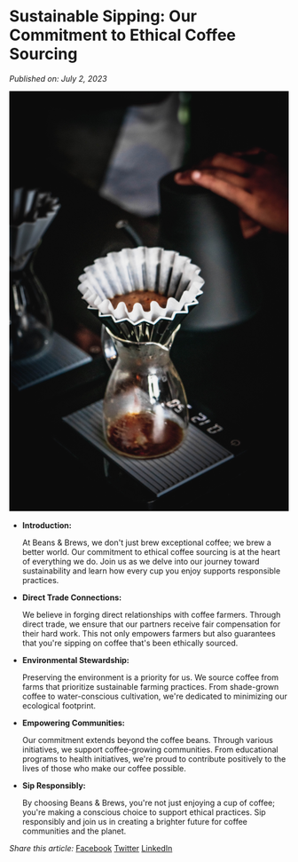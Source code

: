 # **Sustainable Sipping: Our Commitment to Ethical Coffee Sourcing**


*Published on: July 2, 2023*


![Brewing Coffee](../public/images/brewcoffee.jpg)

- **Introduction:**

    At Beans & Brews, we don't just brew exceptional coffee; we brew a better world. Our commitment to ethical coffee sourcing is at the heart of everything we do. Join us as we delve into our journey toward sustainability and learn how every cup you enjoy supports responsible practices.

- **Direct Trade Connections:**

    We believe in forging direct relationships with coffee farmers. Through direct trade, we ensure that our partners receive fair compensation for their hard work. This not only empowers farmers but also guarantees that you're sipping on coffee that's been ethically sourced.

- **Environmental Stewardship:**

    Preserving the environment is a priority for us. We source coffee from farms that prioritize sustainable farming practices. From shade-grown coffee to water-conscious cultivation, we're dedicated to minimizing our ecological footprint.

- **Empowering Communities:**

    Our commitment extends beyond the coffee beans. Through various initiatives, we support coffee-growing communities. From educational programs to health initiatives, we're proud to contribute positively to the lives of those who make our coffee possible.

- **Sip Responsibly:**

    By choosing Beans & Brews, you're not just enjoying a cup of coffee; you're making a conscious choice to support ethical practices. Sip responsibly and join us in creating a brighter future for coffee communities and the planet.

*Share this article:*
[Facebook](https://www.facebook.com/share?url=article-url)
[Twitter](https://twitter.com/share?url=article-url)
[LinkedIn](https://www.linkedin.com/shareArticle?url=article-url)

